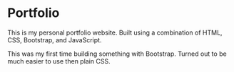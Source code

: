 # Portfolio

This is my personal portfolio website. Built using a combination of HTML, CSS, Bootstrap, and JavaScript. 

This was my first time building something with Bootstrap. Turned out to be much easier to use then plain CSS.
